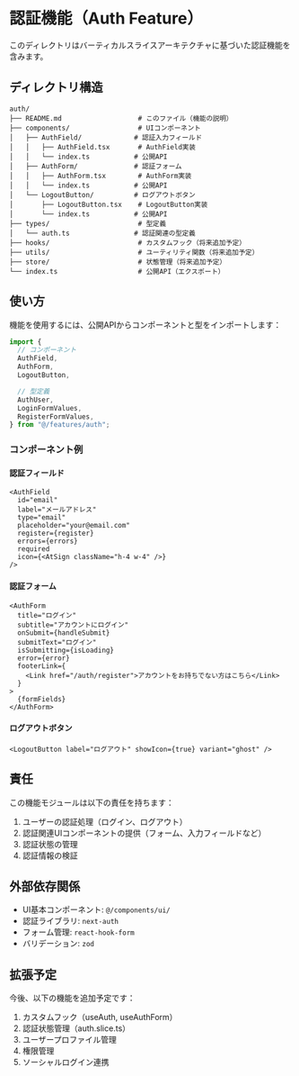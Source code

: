 # 認証機能（Auth Feature）

このディレクトリはバーティカルスライスアーキテクチャに基づいた認証機能を含みます。

## ディレクトリ構造

```
auth/
├── README.md                   # このファイル（機能の説明）
├── components/                 # UIコンポーネント
│   ├── AuthField/             # 認証入力フィールド
│   │   ├── AuthField.tsx       # AuthField実装
│   │   └── index.ts           # 公開API
│   ├── AuthForm/              # 認証フォーム
│   │   ├── AuthForm.tsx        # AuthForm実装
│   │   └── index.ts           # 公開API
│   └── LogoutButton/          # ログアウトボタン
│       ├── LogoutButton.tsx    # LogoutButton実装
│       └── index.ts           # 公開API
├── types/                      # 型定義
│   └── auth.ts                # 認証関連の型定義
├── hooks/                      # カスタムフック（将来追加予定）
├── utils/                      # ユーティリティ関数（将来追加予定）
├── store/                      # 状態管理（将来追加予定）
└── index.ts                    # 公開API（エクスポート）
```

## 使い方

機能を使用するには、公開APIからコンポーネントと型をインポートします：

```typescript
import {
  // コンポーネント
  AuthField,
  AuthForm,
  LogoutButton,

  // 型定義
  AuthUser,
  LoginFormValues,
  RegisterFormValues,
} from "@/features/auth";
```

### コンポーネント例

#### 認証フィールド

```tsx
<AuthField
  id="email"
  label="メールアドレス"
  type="email"
  placeholder="your@email.com"
  register={register}
  errors={errors}
  required
  icon={<AtSign className="h-4 w-4" />}
/>
```

#### 認証フォーム

```tsx
<AuthForm
  title="ログイン"
  subtitle="アカウントにログイン"
  onSubmit={handleSubmit}
  submitText="ログイン"
  isSubmitting={isLoading}
  error={error}
  footerLink={
    <Link href="/auth/register">アカウントをお持ちでない方はこちら</Link>
  }
>
  {formFields}
</AuthForm>
```

#### ログアウトボタン

```tsx
<LogoutButton label="ログアウト" showIcon={true} variant="ghost" />
```

## 責任

この機能モジュールは以下の責任を持ちます：

1. ユーザーの認証処理（ログイン、ログアウト）
2. 認証関連UIコンポーネントの提供（フォーム、入力フィールドなど）
3. 認証状態の管理
4. 認証情報の検証

## 外部依存関係

- UI基本コンポーネント: `@/components/ui/`
- 認証ライブラリ: `next-auth`
- フォーム管理: `react-hook-form`
- バリデーション: `zod`

## 拡張予定

今後、以下の機能を追加予定です：

1. カスタムフック（useAuth, useAuthForm）
2. 認証状態管理（auth.slice.ts）
3. ユーザープロファイル管理
4. 権限管理
5. ソーシャルログイン連携
